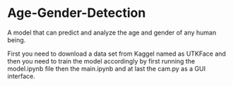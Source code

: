 # Age-Gender-Detection
A model that can predict and analyze the age and gender of any human being.

First you need to download a data set from Kaggel named as UTKFace and then you need to train the model accordingly by first running the model.ipynb file then the main.ipynb and at last the cam.py as a GUI interface.
